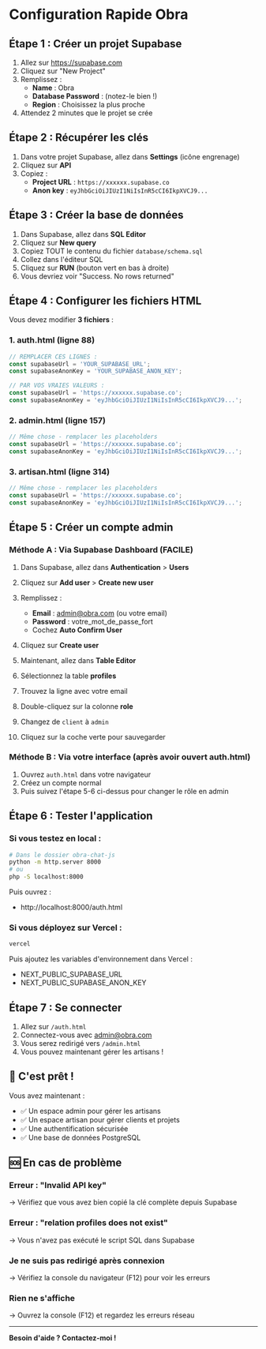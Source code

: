 # Configuration Rapide Obra

## Étape 1 : Créer un projet Supabase

1. Allez sur https://supabase.com
2. Cliquez sur "New Project"
3. Remplissez :
   - **Name** : Obra
   - **Database Password** : (notez-le bien !)
   - **Region** : Choisissez la plus proche
4. Attendez 2 minutes que le projet se crée

## Étape 2 : Récupérer les clés

1. Dans votre projet Supabase, allez dans **Settings** (icône engrenage)
2. Cliquez sur **API**
3. Copiez :
   - **Project URL** : `https://xxxxxx.supabase.co`
   - **Anon key** : `eyJhbGciOiJIUzI1NiIsInR5cCI6IkpXVCJ9...`

## Étape 3 : Créer la base de données

1. Dans Supabase, allez dans **SQL Editor**
2. Cliquez sur **New query**
3. Copiez TOUT le contenu du fichier `database/schema.sql`
4. Collez dans l'éditeur SQL
5. Cliquez sur **RUN** (bouton vert en bas à droite)
6. Vous devriez voir "Success. No rows returned"

## Étape 4 : Configurer les fichiers HTML

Vous devez modifier **3 fichiers** :

### 1. auth.html (ligne 88)
```javascript
// REMPLACER CES LIGNES :
const supabaseUrl = 'YOUR_SUPABASE_URL';
const supabaseAnonKey = 'YOUR_SUPABASE_ANON_KEY';

// PAR VOS VRAIES VALEURS :
const supabaseUrl = 'https://xxxxxx.supabase.co';
const supabaseAnonKey = 'eyJhbGciOiJIUzI1NiIsInR5cCI6IkpXVCJ9...';
```

### 2. admin.html (ligne 157)
```javascript
// Même chose - remplacer les placeholders
const supabaseUrl = 'https://xxxxxx.supabase.co';
const supabaseAnonKey = 'eyJhbGciOiJIUzI1NiIsInR5cCI6IkpXVCJ9...';
```

### 3. artisan.html (ligne 314)
```javascript
// Même chose - remplacer les placeholders
const supabaseUrl = 'https://xxxxxx.supabase.co';
const supabaseAnonKey = 'eyJhbGciOiJIUzI1NiIsInR5cCI6IkpXVCJ9...';
```

## Étape 5 : Créer un compte admin

### Méthode A : Via Supabase Dashboard (FACILE)

1. Dans Supabase, allez dans **Authentication** > **Users**
2. Cliquez sur **Add user** > **Create new user**
3. Remplissez :
   - **Email** : admin@obra.com (ou votre email)
   - **Password** : votre_mot_de_passe_fort
   - Cochez **Auto Confirm User**
4. Cliquez sur **Create user**

5. Maintenant, allez dans **Table Editor**
6. Sélectionnez la table **profiles**
7. Trouvez la ligne avec votre email
8. Double-cliquez sur la colonne **role**
9. Changez de `client` à `admin`
10. Cliquez sur la coche verte pour sauvegarder

### Méthode B : Via votre interface (après avoir ouvert auth.html)

1. Ouvrez `auth.html` dans votre navigateur
2. Créez un compte normal
3. Puis suivez l'étape 5-6 ci-dessus pour changer le rôle en admin

## Étape 6 : Tester l'application

### Si vous testez en local :
```bash
# Dans le dossier obra-chat-js
python -m http.server 8000
# ou
php -S localhost:8000
```

Puis ouvrez :
- http://localhost:8000/auth.html

### Si vous déployez sur Vercel :
```bash
vercel
```

Puis ajoutez les variables d'environnement dans Vercel :
- NEXT_PUBLIC_SUPABASE_URL
- NEXT_PUBLIC_SUPABASE_ANON_KEY

## Étape 7 : Se connecter

1. Allez sur `/auth.html`
2. Connectez-vous avec admin@obra.com
3. Vous serez redirigé vers `/admin.html`
4. Vous pouvez maintenant gérer les artisans !

## 🎉 C'est prêt !

Vous avez maintenant :
- ✅ Un espace admin pour gérer les artisans
- ✅ Un espace artisan pour gérer clients et projets
- ✅ Une authentification sécurisée
- ✅ Une base de données PostgreSQL

## 🆘 En cas de problème

### Erreur : "Invalid API key"
→ Vérifiez que vous avez bien copié la clé complète depuis Supabase

### Erreur : "relation profiles does not exist"
→ Vous n'avez pas exécuté le script SQL dans Supabase

### Je ne suis pas redirigé après connexion
→ Vérifiez la console du navigateur (F12) pour voir les erreurs

### Rien ne s'affiche
→ Ouvrez la console (F12) et regardez les erreurs réseau

---

**Besoin d'aide ? Contactez-moi !**
